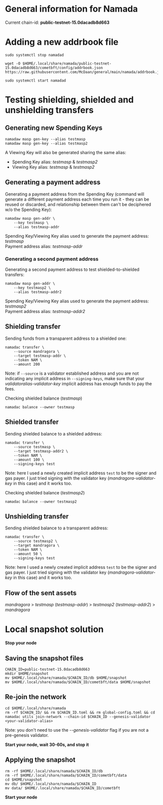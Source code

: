 # General information for Namada

Current chain-id: **public-testnet-15.0dacadb8d663**

# Adding a new addrbook file

```
sudo systemctl stop namadad

wget -O $HOME/.local/share/namada/public-testnet-15.0dacadb8d663/cometbft/config/addrbook.json https://raw.githubusercontent.com/McDaan/general/main/namada/addrbook.json

sudo systemctl start namadad
```

# Testing shielding, shielded and unshielding transfers

## Generating new Spending Keys
```
namadaw masp gen-key --alias testmasp
namadaw masp gen-key --alias testmasp2
```

A Viewing Key will also be generated sharing the same alias:
- Spending Key alias: *testmasp* & *testmasp2*  
- Viewing Key alias: *testmasp* & *testmasp2*
  
## Generating a payment address
Generating a payment address from the Spending Key (command will generate a different payment address each time you run it - they can be reused or discarded, and relationship between them can't be deciphered w/o the Spending Key):
```
namadaw masp gen-addr \
    --key testmasp \
    --alias testmasp-addr
```
Spending Key/Viewing Key alias used to generate the payment address: *testmasp*  
Payment address alias: *testmasp-addr*  
	
### Generating a second payment address
Generating a second payment address to test shielded-to-shielded transfers:
```
namadaw masp gen-addr \
    --key testmasp2 \
    --alias testmasp-addr2
```	
Spending Key/Viewing Key alias used to generate the payment address: *testmasp2*  
Payment address alias: *testmasp-addr2*  

## Shielding transfer
Sending funds from a transparent address to a shielded one:
```
namadac transfer \
    --source mandragora \
    --target testmasp-addr \
    --token NAM \
    --amount 200
```
Note: if `--source` is a validator established address and you are not indicating any implicit address in `--signing-keys`, make sure that your *validatoralias-validator-key* implicit address has enough funds to pay the fees.
  
Checking shielded balance (*testmasp*)
```
namadac balance --owner testmasp
```

## Shielded transfer
Sending shielded balance to a shielded address:
```
namadac transfer \
    --source testmasp \
    --target testmasp-addr2 \
    --token NAM \
    --amount 100 \
    --signing-keys test
```
Note: here I used a newly created implicit address `test` to be the signer and gas payer. I just tried signing with the validator key (*mandragora-validator-key* in this case) and it works too.  
  
Checking shielded balance (*testmasp2*)
```
namadac balance --owner testmasp2
```
	
## Unshielding transfer
Sending shielded balance to a transparent address:
```
namadac transfer \
    --source testmasp2 \
    --target mandragora \
    --token NAM \
    --amount 50 \
    --signing-keys test
```
Note: here I used a newly created implicit address `test` to be the signer and gas payer. I just tried signing with the validator key (*mandragora-validator-key* in this case) and it works too.  

## Flow of the sent assets
*mandragora* > *testmasp* (*testmasp-addr*) > *testmasp2* (*testmasp-addr2*) > *mandragora*

# Local snapshot solution

**Stop your node**

## Saving the snapshot files
```
CHAIN_ID=public-testnet-15.0dacadb8d663
mkdir $HOME/snapshot
mv $HOME/.local/share/namada/$CHAIN_ID/db $HOME/snapshot
mv $HOME/.local/share/namada/$CHAIN_ID/cometbft/data $HOME/snapshot
```
  
## Re-join the network
```
cd $HOME/.local/share/namada
rm -rf $CHAIN_ID/ && rm $CHAIN_ID.toml && rm global-config.toml && cd
namadac utils join-network --chain-id $CHAIN_ID --genesis-validator <your-validator-alias>
```
Note: you don't need to use the *--genesis-validator* flag if you are not a pre-genesis validator.
  
**Start your node, wait 30-60s, and stop it**
  
## Applying the snapshot
```
rm -rf $HOME/.local/share/namada/$CHAIN_ID/db
rm -rf $HOME/.local/share/namada/$CHAIN_ID/cometbft/data
cd $HOME/snapshot
mv db/ $HOME/.local/share/namada/$CHAIN_ID
mv data/ $HOME/.local/share/namada/$CHAIN_ID/cometbft
```
  
**Start your node**



